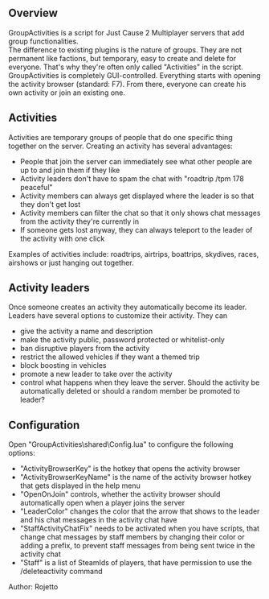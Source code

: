 ## Overview ##
GroupActivities is a script for Just Cause 2 Multiplayer servers that add group functionalities.  
The difference to existing plugins is the nature of groups. They are not permanent like factions, but temporary, easy to create and delete for everyone. That's why they're often only called "Activities" in the script.  
GroupActivities is completely GUI-controlled. Everything starts with opening the activity browser (standard: F7). From there, everyone can create his own activity or join an existing one.

## Activities ##
Activities are temporary groups of people that do one specific thing together on the server. Creating an activity has several advantages:  
* People that join the server can immediately see what other people are up to and join them if they like
* Activity leaders don't have to spam the chat with "roadtrip /tpm 178 peaceful"
* Activity members can always get displayed where the leader is so that they don't get lost
* Activity members can filter the chat so that it only shows chat messages from the activity they're currently in
* If someone gets lost anyway, they can always teleport to the leader of the activity with one click

Examples of activities include: roadtrips, airtrips, boattrips, skydives, races, airshows or just hanging out together.

## Activity leaders ##
Once someone creates an activity they automatically become its leader. Leaders have several options to customize their activity. They can
* give the activity a name and description
* make the activity public, password protected or whitelist-only
* ban disruptive players from the activity
* restrict the allowed vehicles if they want a themed trip
* block boosting in vehicles
* promote a new leader to take over the activity
* control what happens when they leave the server. Should the activity be automatically deleted or should a random member be promoted to leader?

## Configuration ##
Open "GroupActivities\shared\Config.lua" to configure the following options:
* "ActivityBrowserKey" is the hotkey that opens the activity browser
* "ActivityBrowserKeyName" is the name of the activity browser hotkey that gets displayed in the help menu
* "OpenOnJoin" controls, whether the activity browser should automatically open when a player joins the server
* "LeaderColor" changes the color that the arrow that shows to the leader and his chat messages in the activity chat have
* "StaffActivityChatFix" needs to be activated when you have scripts, that change chat messages by staff members by changing their color or adding a prefix, to prevent staff messages from being sent twice in the activity chat
* "Staff" is a list of SteamIds of players, that have permission to use the /deleteactivity command

Author: Rojetto